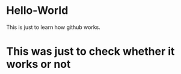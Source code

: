 # Hello-World
This is just to learn how github works.
# This was just to check whether it works or not 
